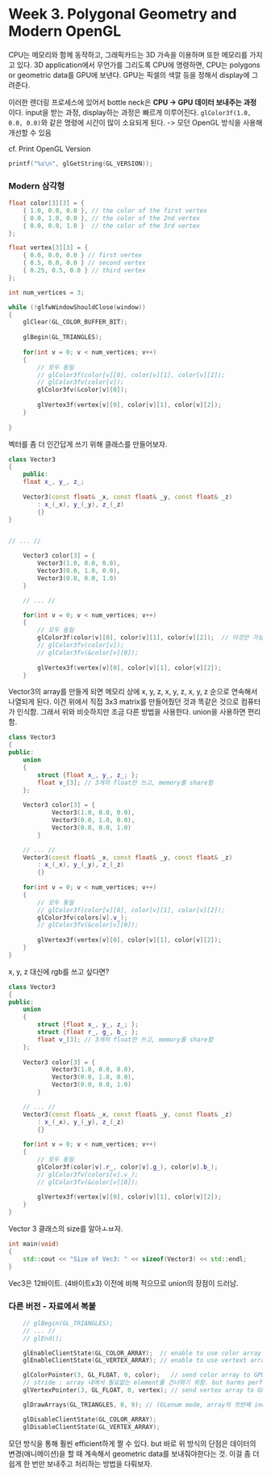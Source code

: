 # Week 3. Polygonal Geometry and Modern OpenGL

CPU는 메모리와 함께 동작하고, 그래픽카드는 3D 가속을 이용하며 또한 메모리를 가지고 있다. 3D application에서 무언가를 그리도록 CPU에 명령하면, CPU는 polygons or geometric data를 GPU에 보낸다. GPU는 픽셀의 색깔 등을 정해서 display에 그려준다.

이러한 렌더링 프로세스에 있어서 bottle neck은 **CPU -> GPU 데이터 보내주는 과정**이다. input을 받는 과정, display하는 과정은 빠르게 이루어진다. `glColor3f(1.0, 0.0, 0.0)`와 같은 명령에 시간이 많이 소요되게 된다. -> 모던 OpenGL 방식을 사용해 개선할 수 있음



cf. Print OpenGL Version

```cpp
printf("%s\n", glGetString(GL_VERSION));
```



### Modern 삼각형

```cpp
float color[3][3] = {
    { 1.0, 0.0, 0.0 }, // the color of the first vertex
    { 0.0, 1.0, 0.0 }, // the color of the 2nd vertex
    { 0.0, 0.0, 1.0 }  // the color of the 3rd vertex
};

float vertex[3][3] = {
    { 0.0, 0.0, 0.0 } // first vertex
    { 0.5, 0.0, 0.0 } // second vertex
    { 0.25, 0.5, 0.0 } // third vertex
};

int num_vertices = 3;

while (!glfwWindowShouldClose(window))
{
    glClear(GL_COLOR_BUFFER_BIT);
    
	glBegin(GL_TRIANGLES);
    
    for(int v = 0; v < num_vertices; v++)
    {
        // 모두 동일
        // glColor3f(color[v][0], color[v][1], color[v][2]);
        // glColor3fv(color[v]);
        glColor3fv(&color[v][0]);
        
        glVertex3f(vertex[v][0], color[v][1], color[v][2]);
    }
    
}

```

벡터를 좀 더 인간답게 쓰기 위해 클래스를 만들어보자.



```cpp
class Vector3
{
    public:
    float x_, y_, z_;
    
    Vector3(const float& _x, const float& _y, const float& _z)
        : x_(_x), y_(_y), z_(_z)
        {}
}


// ... //

	Vector3 color[3] = {
        Vector3(1.0, 0.0, 0.0),
        Vector3(0.0, 1.0, 0.0),
        Vector3(0.0, 0.0, 1.0)
    }

	// ... //

	for(int v = 0; v < num_vertices; v++)
    {
        // 모두 동일
        glColor3f(color[v][0], color[v][1], color[v][2]);  // 이것만 가능하다.
        // glColor3fv(color[v]);
        // glColor3fv(&color[v][0]);
        
        glVertex3f(vertex[v][0], color[v][1], color[v][2]);
    }

```



Vector3의 array를 만들게 되면 메모리 상에 x, y, z, x, y, z, x, y, z 순으로 연속해서 나열되게 된다. 이건 위에서 직접 3x3 matrix를 만들어줬던 것과 똑같은 것으로 컴퓨터가 인식함. 그래서 위와 비슷하지만 조금 다른 방법을 사용한다. union을 사용하면 편리함.



```cpp
class Vector3
{
public:
    union
    {
        struct {float x_, y_, z_; };
        float v_[3]; // 3개의 float만 쓰고, memory를 share함
    };
    
    Vector3 color[3] = {
            Vector3(1.0, 0.0, 0.0),
            Vector3(0.0, 1.0, 0.0),
            Vector3(0.0, 0.0, 1.0)
        }

	// ... //
    Vector3(const float& _x, const float& _y, const float& _z)
        : x_(_x), y_(_y), z_(_z)
        {}
    
    for(int v = 0; v < num_vertices; v++)
    {
        // 모두 동일
        // glColor3f(color[v][0], color[v][1], color[v][2]);
        glColor3fv(colors[v].v_);
        // glColor3fv(&color[v][0]);
        
        glVertex3f(vertex[v][0], color[v][1], color[v][2]);
    }
}
```



x, y, z 대신에 rgb를 쓰고 싶다면?



```cpp
class Vector3
{
public:
    union
    {
        struct {float x_, y_, z_; };
        struct {float r_, g_, b_; };
        float v_[3]; // 3개의 float만 쓰고, memory를 share함
    };
    
    Vector3 color[3] = {
            Vector3(1.0, 0.0, 0.0),
            Vector3(0.0, 1.0, 0.0),
            Vector3(0.0, 0.0, 1.0)
        }

	// ... //
    Vector3(const float& _x, const float& _y, const float& _z)
        : x_(_x), y_(_y), z_(_z)
        {}
    
    for(int v = 0; v < num_vertices; v++)
    {
        // 모두 동일
        glColor3f(color[v].r_, color[v].g_), color[v].b_);
        // glColor3fv(colors[v].v_);
        // glColor3fv(&color[v][0]);
        
        glVertex3f(vertex[v][0], color[v][1], color[v][2]);
    }
}
```



Vector 3 클래스의 size를 알아ㅗㅂ자.



```cpp
int main(void)
{
    std::cout << "Size of Vec3: " << sizeof(Vector3) << std::endl;
}
```

Vec3은 12바이트. (4바이트x3) 이전에 비해 적으므로 union의 장점이 드러남. 



### 다른 버전 - 자료에서 복붙

```cpp
	// glBegin(GL_TRIANGLES);
	// ... //
	// glEnd();

	glEnableClientState(GL_COLOR_ARRAY);  // enable to use color array
	glEnableClientState(GL_VERTEX_ARRAY); // enable to use vertext array

	glColorPointer(3, GL_FLOAT, 0, color);   // send color array to GPU(dimension, 자료타입(float == GL_FLOAT), stride)
	// stride : array 내에서 필요없는 element를 건너뛰기 위함. but harms performance a little bit
	glVertexPointer(3, GL_FLOAT, 0, vertex); // send vertex array to GPU

	glDrawArrays(GL_TRIANGLES, 0, 9); // (GLenum mode, array의 첫번째 index, element의 수)

	glDisableClientState(GL_COLOR_ARRAY);
	glDisableClientState(GL_VERTEX_ARRAY);
```



모던 방식을 통해 훨씬 efficient하게 짤 수 있다. but 바로 위 방식의 단점은 데이터의 변경(애니메이션)을 할 때 계속해서 geometric data를 보내줘야한다는 것. 이걸 좀 더 쉽게 한 번만 보내주고 처리하는 방법을 다뤄보자.















